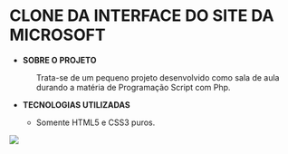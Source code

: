 <h1>CLONE DA INTERFACE DO SITE DA MICROSOFT</h1>
<ul>
    <li>
        <strong>SOBRE O PROJETO</strong>
    </li>
    <ul type="none">
        <li>
            <p>
                Trata-se de um pequeno projeto desenvolvido como sala de aula durando a matéria de Programação Script com Php.
            </p>
        </li>
    </ul>
        <li>
            <strong>TECNOLOGIAS UTILIZADAS</strong>
    </li>
    <ul>
        <li>Somente HTML5 e CSS3 puros.</li>
    </ul>
</ul>

<img style="display: flex; align-items: center;" src="https://c.s-microsoft.com/favicon.ico?v2">
